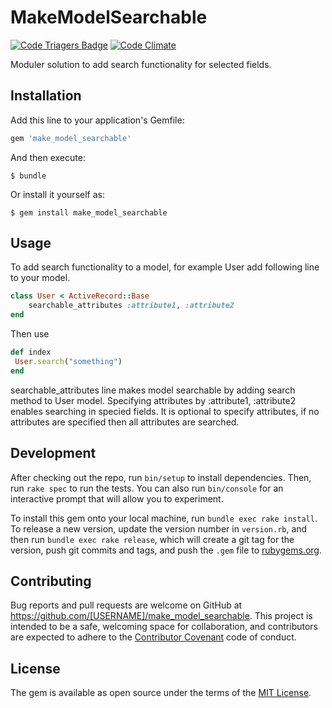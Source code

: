 # MakeModelSearchable 
[![Code Triagers Badge](https://www.codetriage.com/8parth/make_model_searchable/badges/users.svg)](https://www.codetriage.com/8parth/make_model_searchable)  [![Code Climate](https://codeclimate.com/github/8parth/make_model_searchable/badges/gpa.svg)](https://codeclimate.com/github/8parth/make_model_searchable)

Moduler solution to add search functionality for selected fields.

## Installation

Add this line to your application's Gemfile:

```ruby
gem 'make_model_searchable'
```

And then execute:

    $ bundle

Or install it yourself as:

    $ gem install make_model_searchable

## Usage

To add search functionality to a model, for example User add following line to your model.

```ruby
class User < ActiveRecord::Base
	searchable_attributes :attribute1, :attribute2
end
```
Then use 
```ruby
def index
 User.search("something")
end
```

searchable_attributes line makes model searchable by adding search method to User model. 
Specifying attributes by :attribute1, :attribute2 enables searching in specied fields. It is optional to specify attributes, if no attributes are specified then all attributes are searched.


## Development

After checking out the repo, run `bin/setup` to install dependencies. Then, run `rake spec` to run the tests. You can also run `bin/console` for an interactive prompt that will allow you to experiment.

To install this gem onto your local machine, run `bundle exec rake install`. To release a new version, update the version number in `version.rb`, and then run `bundle exec rake release`, which will create a git tag for the version, push git commits and tags, and push the `.gem` file to [rubygems.org](https://rubygems.org).

## Contributing

Bug reports and pull requests are welcome on GitHub at https://github.com/[USERNAME]/make_model_searchable. This project is intended to be a safe, welcoming space for collaboration, and contributors are expected to adhere to the [Contributor Covenant](http://contributor-covenant.org) code of conduct.


## License

The gem is available as open source under the terms of the [MIT License](http://opensource.org/licenses/MIT).
